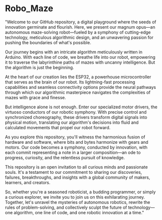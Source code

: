 # Robo_Maze
"Welcome to our GitHub repository, a digital playground where the seeds of innovation germinate and flourish. Here, we present our magnum opus—an autonomous maze-solving robot—fueled by a symphony of cutting-edge technology, meticulous algorithmic design, and an unwavering passion for pushing the boundaries of what's possible.

Our journey begins with an intricate algorithm meticulously written in Arduino. With each line of code, we breathe life into our robot, empowering it to traverse the labyrinthine paths of mazes with uncanny intelligence. But the algorithm is just the beginning.

At the heart of our creation lies the ESP32, a powerhouse microcontroller that serves as the brain of our robot. Its lightning-fast processing capabilities and seamless connectivity options provide the neural pathways through which our algorithmic masterpiece navigates the complexities of mazes with grace and finesse.

But intelligence alone is not enough. Enter our specialized motor drivers, the virtuoso conductors of our robotic symphony. With precise control and synchronized choreography, these drivers transform digital signals into physical motion, translating our algorithm's decisions into fluid and calculated movements that propel our robot forward.

As you explore this repository, you'll witness the harmonious fusion of hardware and software, where bits and bytes harmonize with gears and motors. Our code becomes a symphony, conducted by innovation, with each commit representing a note in a larger composition—an ode to progress, curiosity, and the relentless pursuit of knowledge.

This repository is an open invitation to all curious minds and passionate souls. It's a testament to our commitment to sharing our discoveries, failures, breakthroughs, and insights with a global community of makers, learners, and creators.

So, whether you're a seasoned roboticist, a budding programmer, or simply a curious explorer, we invite you to join us on this exhilarating journey. Together, let's unravel the mysteries of autonomous robotics, rewrite the rules of problem-solving, and collectively sculpt the future of technology—one algorithm, one line of code, and one robotic innovation at a time."






